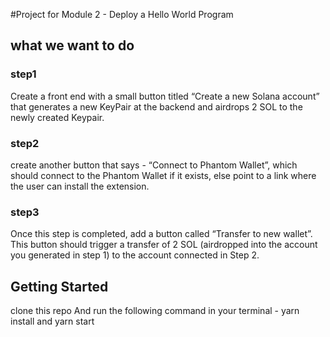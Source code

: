 #Project for Module 2 - Deploy a Hello World Program

## what we want to do 
### step1
Create a front end with a small button titled “Create a new Solana account” that generates a new KeyPair at the backend and airdrops 2 SOL to the newly created Keypair.
### step2
create another button that says - “Connect to Phantom Wallet”, which should connect to the Phantom Wallet if it exists, else point to a link where the user can install the extension.
### step3
Once this step is completed, add a button called “Transfer to new wallet”. This button should trigger a transfer of 2 SOL (airdropped into the account you generated in step 1) to the account connected in Step 2.

## Getting Started 
clone this repo 
And run the following command in your terminal - yarn install and yarn start 
#### 
